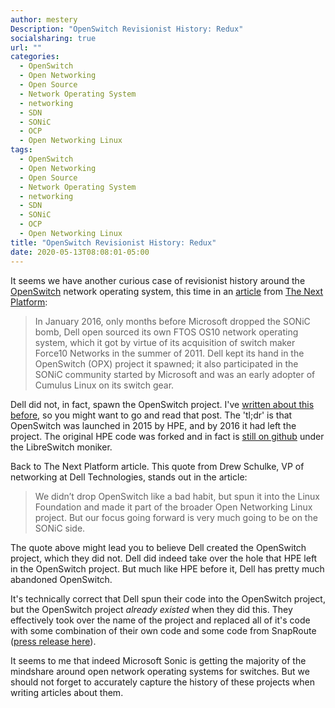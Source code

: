 ```yaml
---
author: mestery
Description: "OpenSwitch Revisionist History: Redux"
socialsharing: true
url: ""
categories:
  - OpenSwitch
  - Open Networking
  - Open Source
  - Network Operating System
  - networking
  - SDN
  - SONiC
  - OCP
  - Open Networking Linux
tags:
  - OpenSwitch
  - Open Networking
  - Open Source
  - Network Operating System
  - networking
  - SDN
  - SONiC
  - OCP
  - Open Networking Linux
title: "OpenSwitch Revisionist History: Redux"
date: 2020-05-13T08:08:01-05:00
---
```


It seems we have another curious case of revisionist history around the
[OpenSwitch](https://www.openswitch.net) network operating system, this time in
an [article](https://www.nextplatform.com/2020/05/12/is-microsofts-sonic-winning-the-war-of-the-noses/)
from [The Next Platform](https://www.nextplatform.com/):

> In January 2016, only months before Microsoft dropped the SONiC bomb, Dell
> open sourced its own FTOS OS10 network operating system, which it got by
> virtue of its acquisition of switch maker Force10 Networks in the summer of
> 2011. Dell kept its hand in the OpenSwitch (OPX) project it spawned; it also
> participated in the SONiC community started by Microsoft and was an early
> adopter of Cumulus Linux on its switch gear.

Dell did not, in fact, spawn the OpenSwitch project. I've
[written about this before](https://blog.siliconloons.com/posts/2018-03-09-openswitch-libreswitch/),
so you might want to go and read that post. The 'tl;dr' is that OpenSwitch
was launched in 2015 by HPE, and by 2016 it had left the project. The
original HPE code was forked and in fact is
[still on github](https://github.com/libreswitch) under the LibreSwitch
moniker.

Back to The Next Platform article. This quote from Drew Schulke, VP of
networking at Dell Technologies, stands out in the article:

> We didn’t drop OpenSwitch like a bad habit, but spun it into the Linux
> Foundation and made it part of the broader Open Networking Linux project. 
> But our focus going forward is very much going to be on the SONiC side.

The quote above might lead you to believe Dell created the OpenSwitch project,
which they did not. Dell did indeed take over the hole that HPE left in the
OpenSwitch project.  But much like HPE before it, Dell has pretty much
abandoned OpenSwitch.

It's technically correct that Dell spun their code into the OpenSwitch project,
but the OpenSwitch project *already existed* when they did this. They
effectively took over the name of the project and replaced all of it's code
with some combination of their own code and some code from SnapRoute
([press release here](https://www.sdxcentral.com/articles/news/openswitch-moves-away-hpe-embracing-dell-snaproute/2016/10/)).

It seems to me that indeed Microsoft Sonic is getting the majority of the
mindshare around open network operating systems for switches. But we should not
forget to accurately capture the history of these projects when writing
articles about them.
